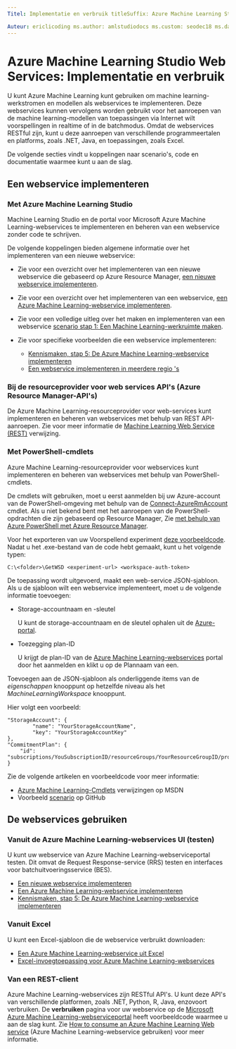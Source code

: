 ```yaml
---
Titel: Implementatie en verbruik titleSuffix: Azure Machine Learning Studio description: U kunt Azure Machine Learning kunt gebruiken om machine learning-werkstromen en modellen als webservices te implementeren. Deze webservices kunnen vervolgens worden gebruikt voor het aanroepen van de machine learning-modellen van toepassingen via internet wilt voorspellingen in realtime of in de batchmodus. Services: machine learning ms.service: machine learning ms.component: studio ms.topic: artikel

Auteur: ericlicoding ms.author: amlstudiodocs ms.custom: seodec18 ms.date: 04/19/2017
---
```

# <a name="azure-machine-learning-studio-web-services-deployment-and-consumption"></a>Azure Machine Learning Studio Web Services: Implementatie en verbruik
U kunt Azure Machine Learning kunt gebruiken om machine learning-werkstromen en modellen als webservices te implementeren. Deze webservices kunnen vervolgens worden gebruikt voor het aanroepen van de machine learning-modellen van toepassingen via Internet wilt voorspellingen in realtime of in de batchmodus. Omdat de webservices RESTful zijn, kunt u deze aanroepen van verschillende programmeertalen en platforms, zoals .NET, Java, en toepassingen, zoals Excel.

De volgende secties vindt u koppelingen naar scenario's, code en documentatie waarmee kunt u aan de slag.

## <a name="deploy-a-web-service"></a>Een webservice implementeren

### <a name="with-azure-machine-learning-studio"></a>Met Azure Machine Learning Studio
Machine Learning Studio en de portal voor Microsoft Azure Machine Learning-webservices te implementeren en beheren van een webservice zonder code te schrijven.

De volgende koppelingen bieden algemene informatie over het implementeren van een nieuwe webservice:

* Zie voor een overzicht over het implementeren van een nieuwe webservice die gebaseerd op Azure Resource Manager, [een nieuwe webservice implementeren](publish-a-machine-learning-web-service.md).
* Zie voor een overzicht over het implementeren van een webservice, [een Azure Machine Learning-webservice implementeren](publish-a-machine-learning-web-service.md).
* Zie voor een volledige uitleg over het maken en implementeren van een webservice [scenario stap 1: Een Machine Learning-werkruimte maken](walkthrough-1-create-ml-workspace.md).
* Zie voor specifieke voorbeelden die een webservice implementeren:

  * [Kennismaken, stap 5: De Azure Machine Learning-webservice implementeren](walkthrough-5-publish-web-service.md)
  * [Een webservice implementeren in meerdere regio 's](how-to-deploy-to-multiple-regions.md)

### <a name="with-web-services-resource-provider-apis-azure-resource-manager-apis"></a>Bij de resourceprovider voor web services API's (Azure Resource Manager-API's)
De Azure Machine Learning-resourceprovider voor web-services kunt implementeren en beheren van webservices met behulp van REST API-aanroepen. Zie voor meer informatie de [Machine Learning Web Service (REST)](/rest/api/machinelearning/index) verwijzing.

<!-- [Machine Learning Web Service (REST)](https://msdn.microsoft.com/library/azure/mt767538.aspx) reference. -->


### <a name="with-powershell-cmdlets"></a>Met PowerShell-cmdlets
Azure Machine Learning-resourceprovider voor webservices kunt implementeren en beheren van webservices met behulp van PowerShell-cmdlets.

De cmdlets wilt gebruiken, moet u eerst aanmelden bij uw Azure-account van de PowerShell-omgeving met behulp van de [Connect-AzureRmAccount](/powershell/module/azurerm.profile/connect-azurermaccount) cmdlet. Als u niet bekend bent met het aanroepen van de PowerShell-opdrachten die zijn gebaseerd op Resource Manager, Zie [met behulp van Azure PowerShell met Azure Resource Manager](../../azure-resource-manager/powershell-azure-resource-manager.md).

Voor het exporteren van uw Voorspellend experiment [deze voorbeeldcode](https://github.com/ritwik20/AzureML-WebServices). Nadat u het .exe-bestand van de code hebt gemaakt, kunt u het volgende typen:

    C:\<folder>\GetWSD <experiment-url> <workspace-auth-token>

De toepassing wordt uitgevoerd, maakt een web-service JSON-sjabloon. Als u de sjabloon wilt een webservice implementeert, moet u de volgende informatie toevoegen:

* Storage-accountnaam en -sleutel

    U kunt de storage-accountnaam en de sleutel ophalen uit de [Azure-portal](https://portal.azure.com/).
* Toezegging plan-ID

    U krijgt de plan-ID van de [Azure Machine Learning-webservices](https://services.azureml.net) portal door het aanmelden en klikt u op de Plannaam van een.

Toevoegen aan de JSON-sjabloon als onderliggende items van de *eigenschappen* knooppunt op hetzelfde niveau als het *MachineLearningWorkspace* knooppunt.

Hier volgt een voorbeeld:

    "StorageAccount": {
            "name": "YourStorageAccountName",
            "key": "YourStorageAccountKey"
    },
    "CommitmentPlan": {
        "id": "subscriptions/YouSubscriptionID/resourceGroups/YourResourceGroupID/providers/Microsoft.MachineLearning/commitmentPlans/YourPlanName"
    }

Zie de volgende artikelen en voorbeeldcode voor meer informatie:

* [Azure Machine Learning-Cmdlets](https://docs.microsoft.com/powershell/module/azurerm.machinelearning) verwijzingen op MSDN
* Voorbeeld [scenario](https://github.com/raymondlaghaeian/azureml-webservices-arm-powershell/blob/master/sample-commands.txt) op GitHub

## <a name="consume-the-web-services"></a>De webservices gebruiken
### <a name="from-the-azure-machine-learning-web-services-ui-testing"></a>Vanuit de Azure Machine Learning-webservices UI (testen)
U kunt uw webservice van Azure Machine Learning-webserviceportal testen. Dit omvat de Request Response-service (RRS) testen en interfaces voor batchuitvoeringsservice (BES).

* [Een nieuwe webservice implementeren](publish-a-machine-learning-web-service.md)
* [Een Azure Machine Learning-webservice implementeren](publish-a-machine-learning-web-service.md)
* [Kennismaken, stap 5: De Azure Machine Learning-webservice implementeren](walkthrough-5-publish-web-service.md)

### <a name="from-excel"></a>Vanuit Excel
U kunt een Excel-sjabloon die de webservice verbruikt downloaden:

* [Een Azure Machine Learning-webservice uit Excel](consuming-from-excel.md)
* [Excel-invoegtoepassing voor Azure Machine Learning-webservices](excel-add-in-for-web-services.md)

### <a name="from-a-rest-based-client"></a>Van een REST-client
Azure Machine Learning-webservices zijn RESTful API's. U kunt deze API's van verschillende platformen, zoals .NET, Python, R, Java, enzovoort verbruiken. De **verbruiken** pagina voor uw webservice op de [Microsoft Azure Machine Learning-webserviceportal](https://services.azureml.net) heeft voorbeeldcode waarmee u aan de slag kunt. Zie [How to consume an Azure Machine Learning Web service](consume-web-services.md) (Azure Machine Learning-webservice gebruiken) voor meer informatie.
